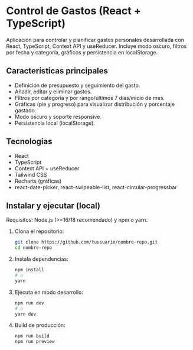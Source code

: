 # Control de Gastos (React + TypeScript)

Aplicación para controlar y planificar gastos personales desarrollada con React, TypeScript, Context API y useReducer. Incluye modo oscuro, filtros por fecha y categoría, gráficos y persistencia en localStorage.

## Características principales

- Definición de presupuesto y seguimiento del gasto.
- Añadir, editar y eliminar gastos.
- Filtros por categoría y por rango/últimos 7 días/inicio de mes.
- Gráficas (pie y progreso) para visualizar distribución y porcentaje gastado.
- Modo oscuro y soporte responsive.
- Persistencia local (localStorage).

## Tecnologías

- React
- TypeScript
- Context API + useReducer
- Tailwind CSS
- Recharts (gráficas)
- react-date-picker, react-swipeable-list, react-circular-progressbar

## Instalar y ejecutar (local)

Requisitos: Node.js (>=16/18 recomendado) y npm o yarn.

1. Clona el repositorio:

   ```bash
   git clone https://github.com/tuusuario/nombre-repo.git
   cd nombre-repo
   ```

2. Instala dependencias:

   ```bash
   npm install
   # o
   yarn
   ```

3. Ejecuta en modo desarrollo:

   ```bash
   npm run dev
   # o
   yarn dev
   ```

4. Build de producción:

   ```bash
   npm run build
   npm run preview
   ```